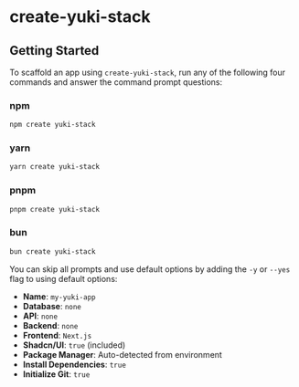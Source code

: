 # create-yuki-stack

## Getting Started

To scaffold an app using `create-yuki-stack`, run any of the following four commands and answer the command prompt questions:

### npm

```bash
npm create yuki-stack
```

### yarn

```bash
yarn create yuki-stack
```

### pnpm

```bash
pnpm create yuki-stack
```

### bun

```bash
bun create yuki-stack
```

You can skip all prompts and use default options by adding the `-y` or `--yes` flag to using default options:

- **Name**: `my-yuki-app`
- **Database**: `none`
- **API**: `none`
- **Backend**: `none`
- **Frontend**: `Next.js`
- **Shadcn/UI**: `true` (included)
- **Package Manager**: Auto-detected from environment
- **Install Dependencies**: `true`
- **Initialize Git**: `true`

